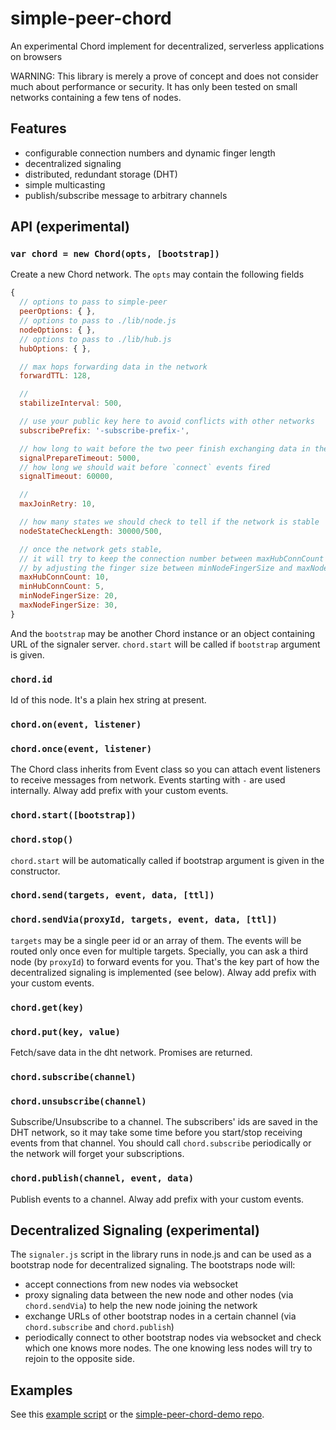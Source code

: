 # simple-peer-chord
An experimental Chord implement for decentralized, serverless applications on browsers

WARNING: This library is merely a prove of concept and does not consider much about performance or security. It has only been tested on small networks containing a few tens of nodes.

## Features
* configurable connection numbers and dynamic finger length
* decentralized signaling
* distributed, redundant storage (DHT)
* simple multicasting
* publish/subscribe message to arbitrary channels

## API (experimental)
### ```var chord = new Chord(opts, [bootstrap])```
Create a new Chord network. The ```opts``` may contain the following fields
```javascript
{
  // options to pass to simple-peer
  peerOptions: { },
  // options to pass to ./lib/node.js
  nodeOptions: { },
  // options to pass to ./lib/hub.js
  hubOptions: { },

  // max hops forwarding data in the network
  forwardTTL: 128,

  //
  stabilizeInterval: 500,

  // use your public key here to avoid conflicts with other networks
  subscribePrefix: '-subscribe-prefix-',

  // how long to wait before the two peer finish exchanging data in the chrod network
  signalPrepareTimeout: 5000,
  // how long we should wait before `connect` events fired
  signalTimeout: 60000,

  // 
  maxJoinRetry: 10,

  // how many states we should check to tell if the network is stable
  nodeStateCheckLength: 30000/500,

  // once the network gets stable,
  // it will try to keep the connection number between maxHubConnCount and minHubConnCount
  // by adjusting the finger size between minNodeFingerSize and maxNodeFingerSize
  maxHubConnCount: 10,
  minHubConnCount: 5,
  minNodeFingerSize: 20,
  maxNodeFingerSize: 30,
}
```
And the ```bootstrap``` may be another Chord instance or an object containing URL of the signaler server. ```chord.start``` will be called if ```bootstrap``` argument is given.

### ```chord.id```
Id of this node. It's a plain hex string at present.

### ```chord.on(event, listener)```
### ```chord.once(event, listener)```
The Chord class inherits from Event class so you can attach event listeners to receive messages from network. Events starting with ```-``` are used internally. Alway add prefix with your custom events.

### ```chord.start([bootstrap])```
### ```chord.stop()```
```chord.start``` will be automatically called if bootstrap argument is given in the constructor.

### ```chord.send(targets, event, data, [ttl])```
### ```chord.sendVia(proxyId, targets, event, data, [ttl])```
```targets``` may be a single peer id or an array of them. The events will be routed only once even for multiple targets. Specially, you can ask a third node (by ```proxyId```) to forward events for you. That's the key part of how the decentralized signaling is implemented (see below). Alway add prefix with your custom events.

### ```chord.get(key)```
### ```chord.put(key, value)```
Fetch/save data in the dht network. Promises are returned.

### ```chord.subscribe(channel)```
### ```chord.unsubscribe(channel)```
Subscribe/Unsubscribe to a channel. The subscribers' ids are saved in the DHT network, so it may take some time before you start/stop receiving events from that channel. You should call ```chord.subscribe``` periodically or the network will forget your subscriptions.

### ```chord.publish(channel, event, data)```
Publish events to a channel. Alway add prefix with your custom events.

## Decentralized Signaling (experimental)
The ```signaler.js``` script in the library runs in node.js and can be used as a bootstrap node for decentralized signaling. The bootstraps node will:
* accept connections from new nodes via websocket
* proxy signaling data between the new node and other nodes (via ```chord.sendVia```) to help the new node joining the network
* exchange URLs of other bootstrap nodes in a certain channel (via ```chord.subscribe``` and ```chord.publish```)
* periodically connect to other bootstrap nodes via websocket and check which one knows more nodes. The one knowing less nodes will try to rejoin to the opposite side.

## Examples
See this [example script](https://github.com/oxyflour/simple-peer-chord/blob/master/example/index.js) or the [simple-peer-chord-demo repo](https://github.com/oxyflour/simple-peer-chord-demo).